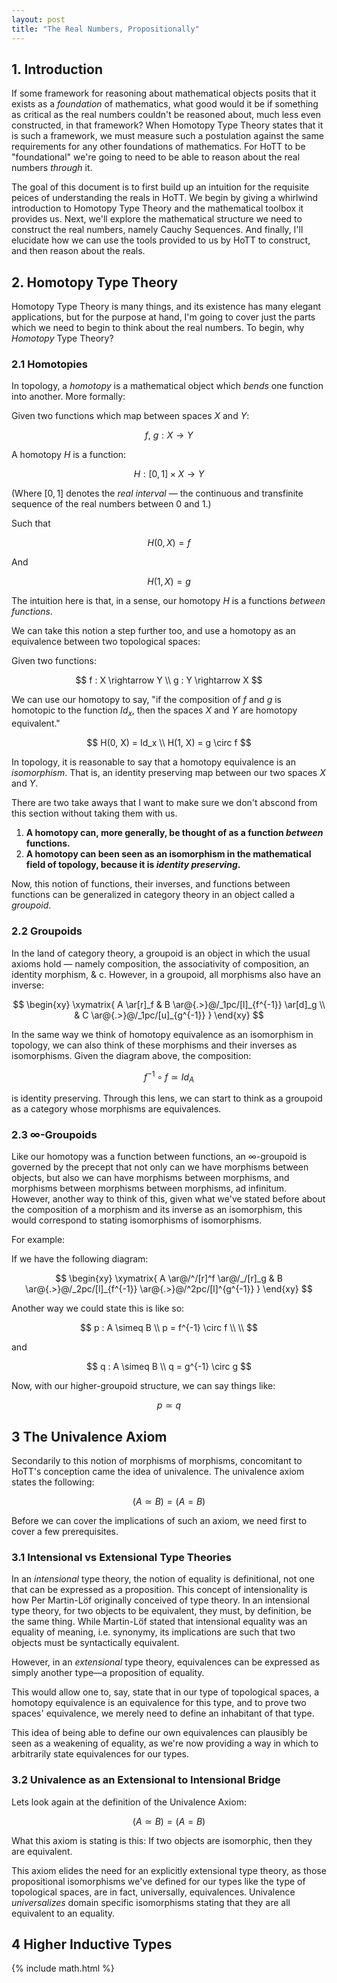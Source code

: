 ```yaml
---
layout: post
title: "The Real Numbers, Propositionally"
---
```


## 1. Introduction

If some framework for reasoning about mathematical objects posits that it
exists as a _foundation_ of mathematics, what good would it be if something as
critical as the real numbers couldn't be reasoned about, much less even
constructed, in that framework? When Homotopy Type Theory states that it is
such a framework, we must measure such a postulation against the same
requirements for any other foundations of mathematics. For HoTT to be
"foundational" we're going to need to be able to reason about the real numbers
_through_ it.

The goal of this document is to first build up an intuition for the requisite
peices of understanding the reals in HoTT. We begin by giving a whirlwind
introduction to Homotopy Type Theory and the mathematical toolbox it provides
us. Next, we'll explore the mathematical structure we need to construct the
real numbers, namely Cauchy Sequences. And finally, I'll elucidate how we can
use the tools provided to us by HoTT to construct, and then reason about the
reals.

## 2. Homotopy Type Theory

Homotopy Type Theory is many things, and its existence has many elegant
applications, but for the purpose at hand, I'm going to cover just the parts
which we need to begin to think about the real numbers. To begin, why
_Homotopy_ Type Theory?

### 2.1 Homotopies

In topology, a _homotopy_ is a mathematical object which _bends_ one function
into another. More formally:

Given two functions which map between spaces $X$ and $Y$:

$$
f,\ g : X \rightarrow Y
$$

A homotopy $H$ is a function:

$$
H : [0, 1] \times X \rightarrow Y
$$

(Where $[0, 1]$ denotes the _real interval_ — the continuous and transfinite
sequence of the real numbers between $0$ and $1$.)

Such that

$$
H(0, X) = f
$$

And

$$
H(1, X) = g
$$

The intuition here is that, in a sense, our homotopy $H$ is a functions
_between functions_.

We can take this notion a step further too, and use a homotopy as an
equivalence between two topological spaces:

Given two functions:

$$
f : X \rightarrow Y \\
g : Y \rightarrow X
$$

We can use our homotopy to say, "if the composition of $f$ and $g$ is homotopic
to the function $Id_x$, then the spaces $X$ and $Y$ are homotopy equivalent."

$$
H(0, X) = Id_x \\
H(1, X) = g \circ f
$$

In topology, it is reasonable to say that a homotopy equivalence is an
_isomorphism_. That is, an identity preserving map between our two spaces $X$
and $Y$.

There are two take aways that I want to make sure we don't abscond from this
section without taking them with us.

1. __A homotopy can, more generally, be thought of as a function _between_
   functions.__
2. __A homotopy can been seen as an isomorphism in the mathematical field of
   topology, because it is _identity preserving_.__

Now, this notion of functions, their inverses, and functions between functions
can be generalized in category theory in an object called a _groupoid_.

### 2.2 Groupoids

In the land of category theory, a groupoid is an object in which the usual
axioms hold — namely composition, the associativity of composition, an identity
morphism, & c. However, in a groupoid, all morphisms also have an inverse:

$$
\begin{xy}
\xymatrix{
  A \ar[r]_f & B \ar@{.>}@/_1pc/[l]_{f^{-1}} \ar[d]_g \\
  & C \ar@{.>}@/_1pc/[u]_{g^{-1}}
}
\end{xy}
$$

In the same way we think of homotopy equivalence as an isomorphism in topology,
we can also think of these morphisms and their inverses as isomorphisms.
Given the diagram above, the composition:

$$
f^{-1} \circ f \simeq Id_A
$$

is identity preserving. Through this lens, we can start to think as a groupoid
as a category whose morphisms are equivalences.

### 2.3 $\infty$-Groupoids

Like our homotopy was a function between functions, an $\infty$-groupoid is
governed by the precept that not only can we have morphisms between objects,
but also we can have morphisms between morphisms, and morphisms between
morphisms between morphisms, ad infinitum. However, another way to think of
this, given what we've stated before about the composition of a morphism and
its inverse as an isomorphism, this would correspond to stating isomorphisms of
isomorphisms.

For example:

If we have the following diagram:

$$
\begin{xy}
\xymatrix{
  A \ar@/^/[r]^f \ar@/_/[r]_g & B \ar@{.>}@/_2pc/[l]_{f^{-1}} \ar@{.>}@/^2pc/[l]^{g^{-1}}
}
\end{xy}
$$

Another way we could state this is like so:

$$
p : A \simeq B \\
p = f^{-1} \circ f \\ \\
$$

and

$$
q : A \simeq B \\
q = g^{-1} \circ g
$$

Now, with our higher-groupoid structure, we can say things like:

$$
p \simeq q
$$

## 3 The Univalence Axiom

Secondarily to this notion of morphisms of morphisms, concomitant to HoTT's
conception came the idea of univalence. The univalence axiom states the
following:

$$
(A \simeq B) = (A = B)
$$

Before we can cover the implications of such an axiom, we need first to cover
a few prerequisites.

### 3.1 Intensional vs Extensional Type Theories

In an _intensional_ type theory, the notion of equality is definitional, not
one that can be expressed as a proposition. This concept of intensionality is
how Per Martin-Löf originally conceived of type theory. In an
intensional type theory, for two objects to be equivalent, they must,
by definition, be the same thing. While Martin-Löf stated that intensional
equality was an equality of meaning, i.e. synonymy, its implications are such
that two objects must be syntactically equivalent.

However, in an _extensional_ type theory, equivalences can be expressed as
simply another type—a proposition of equality.

This would allow one to, say, state that in our type of topological spaces, a
homotopy equivalence is an equivalence for this type, and to prove two spaces'
equivalence, we merely need to define an inhabitant of that type.

This idea of being able to define our own equivalences can plausibly be seen as
a weakening of equality, as we're now providing a way in which to arbitrarily
state equivalences for our types.

### 3.2 Univalence as an Extensional to Intensional Bridge

Lets look again at the definition of the Univalence Axiom:

$$
(A \simeq B) = (A = B)
$$

What this axiom is stating is this: If two objects are isomorphic, then they
are equivalent.

This axiom elides the need for an explicitly extensional type theory, as those
propositional isomorphisms we've defined for our types like the type of
topological spaces, are in fact, universally, equivalences. Univalence
_universalizes_ domain specific isomorphisms stating that they are all
equivalent to an equality.

## 4 Higher Inductive Types

{% include math.html %}
